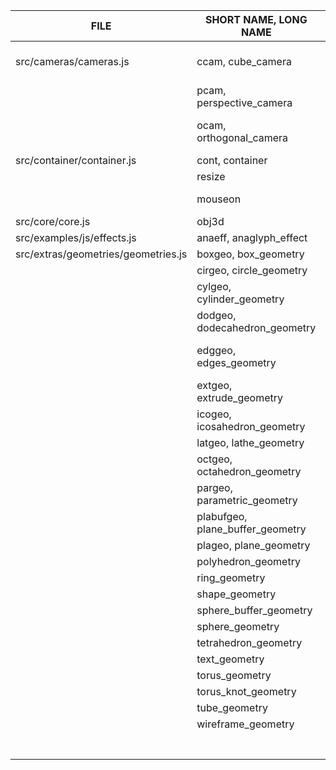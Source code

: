 FILE                                | SHORT NAME, LONG NAME            | PARAMETERS                    | DESCRIPTION
------------------------------------| ---------------------------------| ------------------------------| ----------------------------------
src/cameras/cameras.js              | ccam, cube_camera                | near, far, cube resolution    |
                                    | pcam, perspective_camera         | fov, aspect, near, far        |
                                    | ocam, orthogonal_camera          | left, right, top, bottom, near, far |
src/container/container.js          | cont, container                  | id, r                         |
                                    | resize                           | ct, c, r                      |
                                    | mouseon                          | ct, mo, xf, yf, zf            |
src/core/core.js                    | obj3d                            |                               |
src/examples/js/effects.js          | anaeff, anaglyph_effect          | r                             |
src/extras/geometries/geometries.js | boxgeo, box_geometry             |                               |
                                    | cirgeo, circle_geometry          |                               |
                                    | cylgeo, cylinder_geometry        | rt, rb, h, rs, hs, oe, ts, tl |
                                    | dodgeo, dodecahedron_geometry    | radius, detail                |
                                    | edggeo, edges_geometry           | geometry, threshold angle     |
                                    | extgeo, extrude_geometry         |                               |
                                    | icogeo, icosahedron_geometry     |                               |
                                    | latgeo, lathe_geometry           |                               |
                                    | octgeo, octahedron_geometry      |                               |
                                    | pargeo, parametric_geometry      |                               |
                                    | plabufgeo, plane_buffer_geometry |                               |
                                    | plageo, plane_geometry           |                               |
                                    | polyhedron_geometry              |                               |
                                    | ring_geometry                    |                               |
                                    | shape_geometry                   |                               |
                                    | sphere_buffer_geometry           |                               |
                                    | sphere_geometry                  |                               |
                                    | tetrahedron_geometry             |                               |
                                    | text_geometry                    |                               |
                                    | torus_geometry                   |                               |
                                    | torus_knot_geometry              |                               |
                                    | tube_geometry                    |                               |
                                    | wireframe_geometry               |                               |
                                    |                                  |                               |
                                    |                                  |                               |
                                    |                                  |                               |
                                    |                                  |                               |
                                    |                                  |                               |
                                    |                                  |                               |
                                    |                                  |                               |



